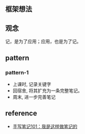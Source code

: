 ## 框架想法

## 观念

记，是为了应用；应用，也是为了记。

## pattern

### pattern-1

- 上课时, 记录关键字
- 回宿舍, 将其扩充为一条完整笔记。
- 周末, 进一步完善笔记

## reference

- [手写笔记101：我是这样做笔记的](https://zhuanlan.zhihu.com/p/28606018)